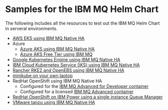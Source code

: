 # Samples for the IBM MQ Helm Chart
The following includes all the resources to test out the IBM MQ Helm Chart in serveral environments.

* [AWS EKS using IBM MQ Native HA](AWSEKS/README.md)
* Azure
   * [Azure AKS using IBM MQ Native HA](AzureAKS/README.md)
   * [Azure AKS Free Tier using IBM MQ](AzureAKSFreeTier/README.md)
* [Google Kubernetes Engine using IBM MQ Native HA](GoogleKubernetesEngine/README.md)
* [IBM Cloud Kubernetes Service (IKS) using IBM MQ Native HA](IBMKubernetesService/README.md)
* [Rancher RKE2 and OpenEBS using IBM MQ Native HA](RancherRKEOpenEBS/README.md)
* [minikube on your own laptop](Minikube/README.md)
* RedHat OpenShift using IBM MQ Native HA
   * Configured for the [IBM MQ Advanced for Developer container](OpenShiftNativeHA/README.md)
   * Configured for a licensed [IBM MQ Advanced container](OpenShiftNativeHAMQAdvancedContainer/README.md)
* [RedHat OpenShift on IBM Power using a single instance Queue Manager](OpenShiftIBMPower/README.md)
* [VMware tanzu using IBM MQ Native HA](VMwareTanzu/README.md)

